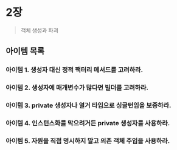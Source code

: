 # 2장

> 객체 생성과 파괴

## 아이템 목록

### 아이템 1. 생성자 대신 정적 팩터리 메서드를 고려하라.
### 아이템 2. 생성자에 매개변수가 많다면 빌더를 고려하라.
### 아이템 3. private 생성자나 열거 타입으로 싱글턴임을 보증하라.
### 아이템 4. 인스턴스화를 막으려거든 private 생성자를 사용하라.
### 아이템 5. 자원을 직접 명시하지 말고 의존 객체 주입을 사용하라.

